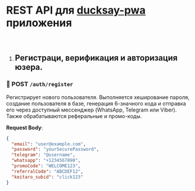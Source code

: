 # REST API для [ducksay-pwa](https://ducksay-pwa.com/) приложения

<br>

1. ## Регистраци, верификация и авторизация юзера.

### 🔹 POST `/auth/register`

Регистрирует нового пользователя. Выполняется хеширование пароля, создание
пользователя в базе, генерация 6-значного кода и отправка его через доступный
мессенджер (WhatsApp, Telegram или Viber). Также обрабатываются реферальные и
промо-коды.

**Request Body**:

```json
{
  "email": "user@example.com",
  "password": "yourSecurePassword",
  "telegram": "@username",
  "whatsapp": "+1234567890",
  "promoCode": "WELCOME123",
  "referralCode": "ABCDEF12",
  "keitaro_subid": "click123"
}
```
